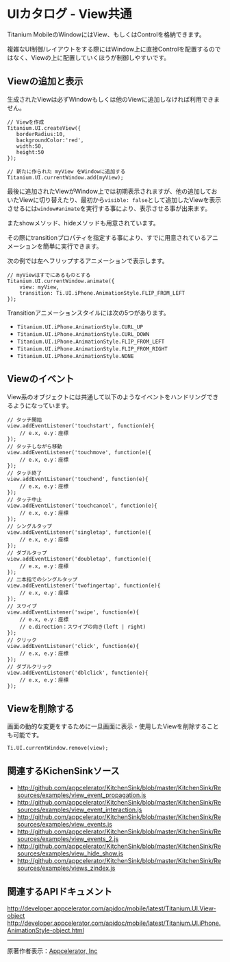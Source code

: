 # UIカタログ - View共通 #
Titanium MobileのWindowにはView、もしくはControlを格納できます。

複雑なUI制御/レイアウトをする際にはWindow上に直接Controlを配置するのではなく、Viewの上に配置していくほうが制御しやすいです。

## Viewの追加と表示 ##
生成されたViewは必ずWindowもしくは他のViewに追加しなければ利用できません。
```
// Viewを作成
Titanium.UI.createView({
   borderRadius:10,
   backgroundColor:'red',
   width:50,
   height:50
});

// 新たに作られた myView をWindowに追加する
Titanium.UI.currentWindow.add(myView);
```

最後に追加されたViewがWindow上では初期表示されますが、他の追加しておいたViewに切り替えたり、最初から`visible: false`として追加したViewを表示させるには`window#animate`を実行する事により、表示させる事が出来ます。

またshowメソッド、hideメソッドも用意されています。

その際にtransitionプロパティを指定する事により、すでに用意されているアニメーションを簡単に実行できます。

次の例では左へフリップするアニメーションで表示します。
```
// myViewはすでにあるものとする
Titanium.UI.currentWindow.animate({
    view: myView,
    transition: Ti.UI.iPhone.AnimationStyle.FLIP_FROM_LEFT
});
```

Transitionアニメーションスタイルには次の5つがあります。

  * `Titanium.UI.iPhone.AnimationStyle.CURL_UP`
  * `Titanium.UI.iPhone.AnimationStyle.CURL_DOWN`
  * `Titanium.UI.iPhone.AnimationStyle.FLIP_FROM_LEFT`
  * `Titanium.UI.iPhone.AnimationStyle.FLIP_FROM_RIGHT`
  * `Titanium.UI.iPhone.AnimationStyle.NONE`

## Viewのイベント ##
View系のオブジェクトには共通して以下のようなイベントをハンドリングできるようになっています。
```
// タッチ開始
view.addEventListener('touchstart', function(e){
    // e.x, e.y：座標
});
// タッチしながら移動
view.addEventListener('touchmove', function(e){
    // e.x, e.y：座標
});
// タッチ終了
view.addEventListener('touchend', function(e){
    // e.x, e.y：座標
});
// タッチ中止
view.addEventListener('touchcancel', function(e){
    // e.x, e.y：座標
});
// シングルタップ
view.addEventListener('singletap', function(e){
    // e.x, e.y：座標
});
// ダブルタップ
view.addEventListener('doubletap', function(e){
    // e.x, e.y：座標
});
// 二本指でのシングルタップ
view.addEventListener('twofingertap', function(e){
    // e.x, e.y：座標
});
// スワイプ
view.addEventListener('swipe', function(e){
    // e.x, e.y：座標
    // e.direction：スワイプの向き(left | right)
});
// クリック
view.addEventListener('click', function(e){
    // e.x, e.y：座標
});
// ダブルクリック
view.addEventListener('dblclick', function(e){
    // e.x, e.y：座標
});
```

## Viewを削除する ##
画面の動的な変更をするために一旦画面に表示・使用したViewを削除することも可能です。
```
Ti.UI.currentWindow.remove(view);
```

## 関連するKichenSinkソース ##

  * http://github.com/appcelerator/KitchenSink/blob/master/KitchenSink/Resources/examples/view_event_propagation.js
  * http://github.com/appcelerator/KitchenSink/blob/master/KitchenSink/Resources/examples/view_event_interaction.js
  * http://github.com/appcelerator/KitchenSink/blob/master/KitchenSink/Resources/examples/view_events.js
  * http://github.com/appcelerator/KitchenSink/blob/master/KitchenSink/Resources/examples/view_events_2.js
  * http://github.com/appcelerator/KitchenSink/blob/master/KitchenSink/Resources/examples/view_hide_show.js
  * http://github.com/appcelerator/KitchenSink/blob/master/KitchenSink/Resources/examples/views_zindex.js

## 関連するAPIドキュメント ##

http://developer.appcelerator.com/apidoc/mobile/latest/Titanium.UI.View-object
http://developer.appcelerator.com/apidoc/mobile/latest/Titanium.UI.iPhone.AnimationStyle-object.html



---

原著作者表示：[Appcelerator, Inc](http://www.appcelerator.com/)